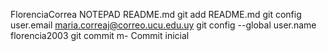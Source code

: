 FlorenciaCorrea
NOTEPAD README.md 
git add README.md 
git config user.email maria.correaj@correo.ucu.edu.uy
git config --global user.name florencia2003
git commit m- Commit inicial 
